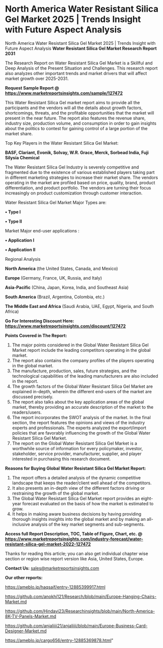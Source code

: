 # North America Water Resistant Silica Gel Market 2025 | Trends Insight with Future Aspect Analysis
 North America Water Resistant Silica Gel Market 2025 | Trends Insight with Future Aspect Analysis
<strong>Water Resistant Silica Gel Market Research Report 2031</strong>

The Research Report on Water Resistant Silica Gel Market is a Skillful and Deep Analysis of the Present Situation and Challenges. This research report also analyzes other important trends and market drivers that will affect market growth over 2025-2031.

<strong>Request Sample Report @ <a href=https://www.marketreportsinsights.com/sample/127472>https://www.marketreportsinsights.com/sample/127472</a></strong>

This Water Resistant Silica Gel market report aims to provide all the participants and the vendors will all the details about growth factors, shortcomings, threats, and the profitable opportunities that the market will present in the near future. The report also features the revenue share, industry size, production volume, and consumption in order to gain insights about the politics to contest for gaining control of a large portion of the market share.

Top Key Players in the Water Resistant Silica Gel Market:

<strong>BASF, Clariant, Evonik, Solvay, W.R. Grace, Merck, Sorbead India, Fuji Silysia Chemical</strong>

The Water Resistant Silica Gel Industry is severely competitive and fragmented due to the existence of various established players taking part in different marketing strategies to increase their market share. The vendors operating in the market are profiled based on price, quality, brand, product differentiation, and product portfolio. The vendors are turning their focus increasingly on product customization through customer interaction.

Water Resistant Silica Gel Market Major Types are:

<strong>• Type I

• Type II</strong>

Market Major end-user applications :

<strong>• Application I

• Application II</strong>

Regional Analysis

</u><strong><b>North America</b></strong> (the United States, Canada, and Mexico)

<strong><b>Europe </b></strong>(Germany, France, UK, Russia, and Italy)

<strong><b>Asia-Pacific</b></strong> (China, Japan, Korea, India, and Southeast Asia)

<strong><b>South America</b></strong> (Brazil, Argentina, Colombia, etc.)

<strong><b>The Middle East and Africa</b></strong> (Saudi Arabia, UAE, Egypt, Nigeria, and South Africa)

<strong>Go For Interesting Discount Here: <a href=https://www.marketreportsinsights.com/discount/127472>https://www.marketreportsinsights.com/discount/127472</a></strong>

<strong>Points Covered in The Report:</strong>
<ol>
  <li>The major points considered in the Global Water Resistant Silica Gel Market report include the leading competitors operating in the global market.</li>
  <li>The report also contains the company profiles of the players operating in the global market.</li>
  <li>The manufacture, production, sales, future strategies, and the technological capabilities of the leading manufacturers are also included in the report.</li>
  <li>The growth factors of the Global Water Resistant Silica Gel Market are explained in-depth, wherein the different end-users of the market are discussed precisely.</li>
  <li>The report also talks about the key application areas of the global market, thereby providing an accurate description of the market to the readers/users.</li>
  <li>The report incorporates the SWOT analysis of the market. In the final section, the report features the opinions and views of the industry experts and professionals. The experts analyzed the export/import policies that are favorably influencing the growth of the Global Water Resistant Silica Gel Market.</li>
  <li>The report on the Global Water Resistant Silica Gel Market is a worthwhile source of information for every policymaker, investor, stakeholder, service provider, manufacturer, supplier, and player interested in purchasing this research document.</li>
</ol>
<strong>Reasons for Buying Global Water Resistant Silica Gel Market Report:</strong>

<ol>
  <li>The report offers a detailed analysis of the dynamic competitive landscape that keeps the reader/client well ahead of the competitors.</li>
  <li>It also presents an in-depth view of the different factors driving or restraining the growth of the global market.</li>
  <li>The Global Water Resistant Silica Gel Market report provides an eight-year forecast evaluated on the basis of how the market is estimated to grow.</li>
  <li>It helps in making aware business decisions by having providing thorough insights insights into the global market and by making an all-inclusive analysis of the key market segments and sub-segments.</li>
</ol>
<strong>Access full Report Description, TOC, Table of Figure, Chart, etc. @ <a href=https://www.marketreportsinsights.com/industry-forecast/water-resistant-silica-gel-market-2022-127472>https://www.marketreportsinsights.com/industry-forecast/water-resistant-silica-gel-market-2022-127472</a></strong>


Thanks for reading this article; you can also get individual chapter wise section or region wise report version like Asia, United States, Europe.

<strong>Contact Us:</strong>
sales@marketreportsinsights.com

<strong>Our other reports:</strong>

<a href=https://ameblo.jp/haqsaif/entry-12885399917.html>https://ameblo.jp/haqsaif/entry-12885399917.html</a>

<a href=https://github.com/anokhi121/Research/blob/main/Europe-Hanging-Chairs-Market.md>https://github.com/anokhi121/Research/blob/main/Europe-Hanging-Chairs-Market.md</a>

<a href=https://github.com/Hindavi23/Researchinsights/blob/main/North-America-8K-TV-Panels-Market.md>https://github.com/Hindavi23/Researchinsights/blob/main/North-America-8K-TV-Panels-Market.md</a>

<a href=https://github.com/anjaliiii21/anjaliiii/blob/main/Europe-Business-Card-Designer-Market.md>https://github.com/anjaliiii21/anjaliiii/blob/main/Europe-Business-Card-Designer-Market.md</a>

<a href=https://ameblo.jp/cargo656/entry-12885369878.html>https://ameblo.jp/cargo656/entry-12885369878.html</a>"
